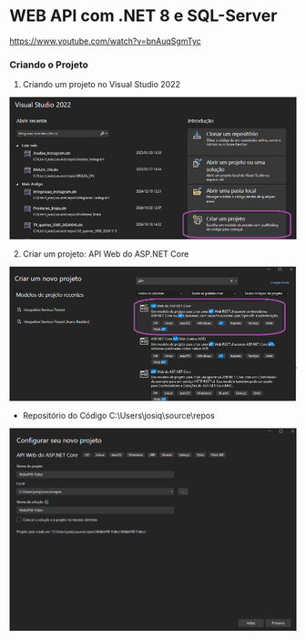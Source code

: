 # WEB API com .NET 8 e SQL-Server

https://www.youtube.com/watch?v=bnAuqSgmTyc

### Criando o Projeto

1) Criando um projeto no Visual Studio 2022

<img src="https://github.com/JosiTubaroski/WEB-API-com-.NET-8-e-SQL-Server/blob/main/img/01_Criar_Projeto.png"/>

2) Criar um projeto: API Web do ASP.NET Core

<img src="https://github.com/JosiTubaroski/WEB-API-com-.NET-8-e-SQL-Server/blob/main/img/02_API_WEB.png"/>

- Repositório do Código C:\Users\josiq\source\repos

<img src="https://github.com/JosiTubaroski/WEB-API-com-.NET-8-e-SQL-Server/blob/main/img/03_Nome_Projeto.png"/>
